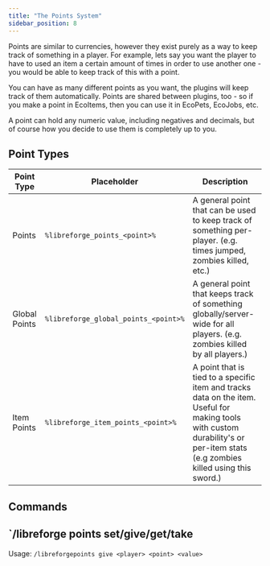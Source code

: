 ```yaml
---
title: "The Points System"
sidebar_position: 8
---
```


Points are similar to currencies, however they exist purely as a way to keep track of something in a player. For example, lets say you want the player to have to used an item a certain amount of times in order to use another one - you would be able to keep track of this with a point.

You can have as many different points as you want, the plugins will keep track of them automatically. Points are shared between plugins, too - so if you make a point in EcoItems, then you can use it in EcoPets, EcoJobs, etc.

A point can hold any numeric value, including negatives and decimals, but of course how you decide to use them is completely up to you.
## Point Types

| Point Type    | Placeholder                          | Description                                                                                                                                                                    |
| ------------- | ------------------------------------ | ------------------------------------------------------------------------------------------------------------------------------------------------------------------------------ |
| Points        | `%libreforge_points_<point>%`        | A general point that can be used to keep track of something per-player. (e.g. times jumped, zombies killed, etc.)                                                              |
| Global Points | `%libreforge_global_points_<point>%` | A general point that keeps track of something globally/server-wide for all players. (e.g. zombies killed by all players.)                                                      |
| Item Points   | `%libreforge_item_points_<point>%`   | A point that is tied to a specific item and tracks data on the item. Useful for making tools with custom durability's or per-item stats (e.g zombies killed using this sword.) |
## Commands
## `/libreforge points set/give/get/take

Usage: `/libreforgepoints give <player> <point> <value>`